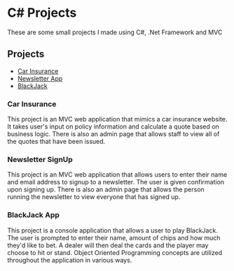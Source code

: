 # C# Projects

These are some small projects I made using C#, .Net Framework and MVC

## Projects

- [Car Insurance](https://github.com/Tyler-Hancock13/C-Sharp-Coding-Projects/tree/main/CarInsurance)
- [Newsletter App](https://github.com/Tyler-Hancock13/C-Sharp-Coding-Projects/tree/main/NewsletterAppMVC)
- [BlackJack](https://github.com/Tyler-Hancock13/C-Sharp-Coding-Projects/tree/main/TwentyOne)

### Car Insurance
This project is an MVC web application that mimics a car insurance website. It takes user's input on policy information and calculate a quote based on business logic. There is also an admin page that allows staff to view all of the quotes that have been issued.

### Newsletter SignUp
This project is an MVC web application that allows users to enter their name and email address to signup to a newsletter. The user is given confirmation upon signing up.
There is also an admin page that allows the person running the newsletter to view everyone that has signed up.

### BlackJack App
This project is a console application that allows a user to play BlackJack. The user is prompted to enter their name, amount of chips and how much they'd like to bet. A dealer will then deal the cards and the player may choose to hit or stand. Object Oriented Programming concepts are utilized throughout the application in various ways.
